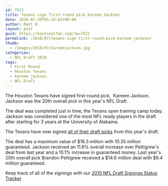 ```yaml
---
id: 7521
title: Texans sign first-round pick Kareem Jackson
date: 2010-07-30T05:24:02+00:00
author: Matt B.
layout: post
guid: https://backseatfan.com/?p=7521
permalink: /2010/07/texans-sign-first-round-pick-kareem-jackson/
thumb:
  - /images/2010/07/kareemjackson.jpg
categories:
  - NFL Draft 2010
tags:
  - First Round
  - Houston Texans
  - kareem jackson
  - NFL Draft
---
```


<div class="entry">
  <p>
    The Houston Texans have signed first-round pick,  Kareem Jackson. Jackson was the 20th overall pick in this year's NFL Draft.
  </p>

  <p>
    The deal was completed just in time, the Texans open training camp today. Jackson was considered one of the most NFL ready players in the draft after starting for 3 years at the University of Alabama.
  </p>

  <p>
    The Texans have now signed <a href="https://backseatfan.com/2010/05/2010-nfl-draft-rookie-signing-status-team-by-team/">all of their draft picks</a> from this year's draft.
  </p>

  <p>
    The deal has a maximum value of $16.3 million with 10.35 million guaranteed. Jackson received an 11.6% overall increase over Pettigrew's deal from last year and a 10.1% increase in guaranteed money. Last year's 20th overall pick Brandon Pettigrew received a $14.6 million deal with $9.4 million guaranteed.
  </p>

  <p>
    Keep track of all of the signings with our <a href="https://backseatfan.com/index.php/2010/04/2010-nfl-draft-rookie-signing-status/">2010 NFL Draft Signings Status Tracker</a>
  </p>
</div>
